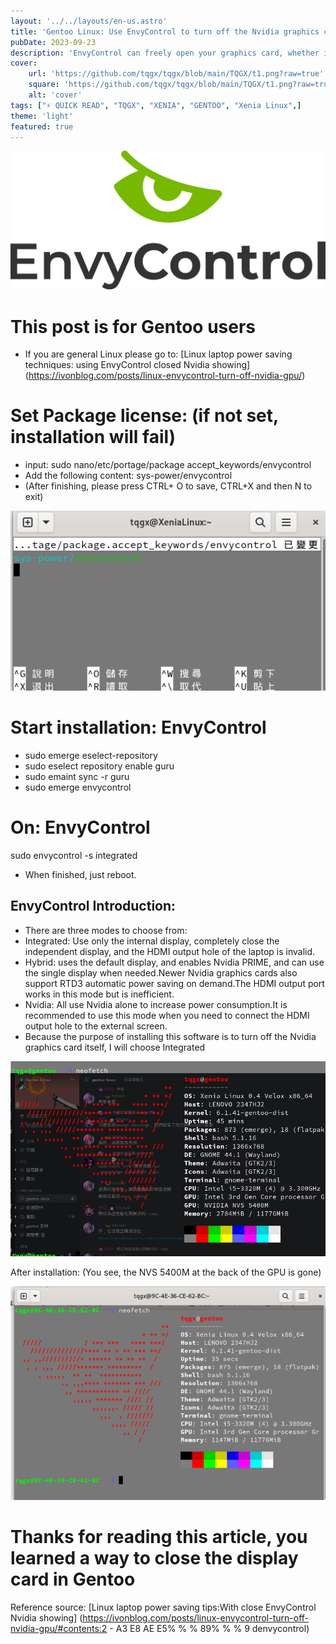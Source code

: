 ```yaml
---
layout: '../../layouts/en-us.astro'
title: 'Gentoo Linux: Use EnvyControl to turn off the Nvidia graphics card to save power'
pubDate: 2023-09-23
description: 'EnvyControl can freely open your graphics card, whether it is Intel internal display, or Nvidia unique display, you can switch freely, the benefit of this tool is to help the laptop, desktop computer save power, there is no complex and cumbersome Settings.But many of the systems built-in tools are already built in to save power...But it still sucked power, so I turned to the graphics card'
cover:
    url: 'https://github.com/tqgx/tqgx/blob/main/TQGX/t1.png?raw=true'
    square: 'https://github.com/tqgx/tqgx/blob/main/TQGX/t1.png?raw=true'
    alt: 'cover'
tags: ["⚡ QUICK READ", "TQGX", "XENIA", "GENTOO", "Xenia Linux",] 
theme: 'light'
featured: true
---
```


![|wide](https://github.com/tqgx/tqgx/blob/main/TQGX/t1.png?raw=true)

# This post is for Gentoo users
- If you are general Linux please go to:
[Linux laptop power saving techniques: using EnvyControl closed Nvidia showing] (https://ivonblog.com/posts/linux-envycontrol-turn-off-nvidia-gpu/)
# Set Package license: (if not set, installation will fail)
- input: sudo nano/etc/portage/package accept_keywords/envycontrol
- Add the following content: sys-power/envycontrol
- (After finishing, please press CTRL+ O to save, CTRL+X and then N to exit)

![|inline](https://github.com/tqgx/tqgx/blob/main/TQGX/t4.png?raw=true)

# Start installation: EnvyControl
- sudo emerge eselect-repository
- sudo eselect repository enable guru
- sudo emaint sync -r guru
- sudo emerge envycontrol
# On: EnvyControl
sudo envycontrol -s integrated
- When finished, just reboot.
## EnvyControl Introduction:
- There are three modes to choose from:
- Integrated: Use only the internal display, completely close the independent display, and the HDMI output hole of the laptop is invalid.
- Hybrid: uses the default display, and enables Nvidia PRIME, and can use the single display when needed.Newer Nvidia graphics cards also support RTD3 automatic power saving on demand.The HDMI output port works in this mode but is inefficient.
- Nvidia: All use Nvidia alone to increase power consumption.It is recommended to use this mode when you need to connect the HDMI output hole to the external screen.
- Because the purpose of installing this software is to turn off the Nvidia graphics card itself, I will choose Integrated

![|inline](https://github.com/tqgx/tqgx/blob/main/TQGX/t3.png?raw=true)

After installation: (You see, the NVS 5400M at the back of the GPU is gone)

![|inline](https://github.com/tqgx/tqgx/blob/main/TQGX/t2.png?raw=true)

#
# Thanks for reading this article, you learned a way to close the display card in Gentoo
Reference source: [Linux laptop power saving tips:With close EnvyControl Nvidia showing] (https://ivonblog.com/posts/linux-envycontrol-turn-off-nvidia-gpu/#contents:2 - A3 E8 AE E5% % % 89% % % 9 denvycontrol)